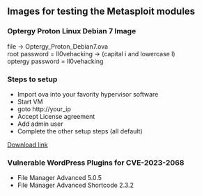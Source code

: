 ## Images for testing the Metasploit modules
### Optergy Proton Linux Debian 7 Image 
file -> Optergy_Proton_Debian7.ova</br>
root password = Il0vehacking -> (capital i and lowercase l) </br>
optergy password = Il0vehacking

### Steps to setup
- Import ova into your favority hypervisor software
- Start VM
- goto http://your_ip
- Accept License agreement 
- Add admin user
- Complete the other setup steps (all default)

[Download link](https://drive.google.com/file/d/1Iinxl_3gRmh4Ugs9J7dxbJPtXkK0iL6J/view?usp=share_link)

### Vulnerable WordPress Plugins for CVE-2023-2068
- File Manager Advanced 5.0.5
- File Manager Advanced Shortcode 2.3.2
